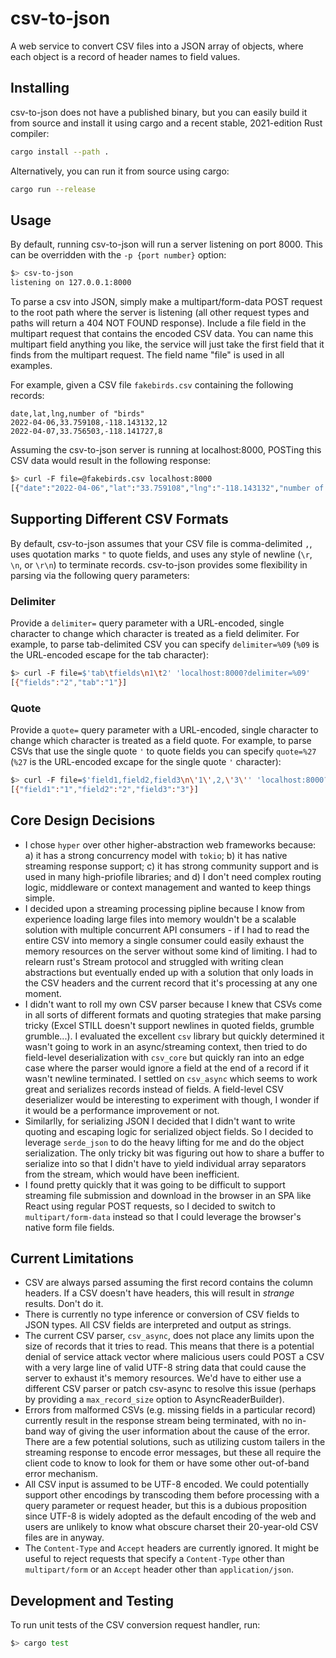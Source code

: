 # csv-to-json

A web service to convert CSV files into a JSON array of objects, where each object is a record of header names to field values.

## Installing

csv-to-json does not have a published binary, but you can easily build it from source and install it using cargo and a recent stable, 2021-edition Rust compiler:

```sh
cargo install --path .
```

Alternatively, you can run it from source using cargo:

```sh
cargo run --release
```

## Usage

By default, running csv-to-json will run a server listening on port 8000. This can be overridden with the `-p {port number}` option:

```sh
$> csv-to-json
listening on 127.0.0.1:8000
```

To parse a csv into JSON, simply make a multipart/form-data POST request to the root path where the server is listening (all other request types and paths will return a 404 NOT FOUND response). Include a file field in the multipart request that contains the encoded CSV data. You can name this multipart field anything you like, the service will just take the first field that it finds from the multipart request. The field name "file" is used in all examples.

For example, given a CSV file `fakebirds.csv` containing the following records:

```csv
date,lat,lng,number of "birds"
2022-04-06,33.759108,-118.143132,12
2022-04-07,33.756503,-118.141727,8
```

Assuming the csv-to-json server is running at localhost:8000, POSTing this CSV data would result in the following response:

```sh
$> curl -F file=@fakebirds.csv localhost:8000
[{"date":"2022-04-06","lat":"33.759108","lng":"-118.143132","number of \"birds\"":"12"},{"date":"2022-04-07","lat":"33.756503","lng":"-118.141727","number of \"birds\"":"8"}]
```

## Supporting Different CSV Formats

By default, csv-to-json assumes that your CSV file is comma-delimited `,`, uses quotation marks `"` to quote fields, and uses any style of newline (`\r`, `\n`, or `\r\n`) to terminate records. csv-to-json provides some flexibility in parsing via the following query parameters:

### Delimiter

Provide a `delimiter=` query parameter with a URL-encoded, single character to change which character is treated as a field delimiter. For example, to parse tab-delimited CSV you can specify `delimiter=%09` (`%09` is the URL-encoded escape for the tab character):

```sh
$> curl -F file=$'tab\tfields\n1\t2' 'localhost:8000?delimiter=%09'
[{"fields":"2","tab":"1"}]
```

### Quote

Provide a `quote=` query parameter with a URL-encoded, single character to change which character is treated as a field quote. For example, to parse CSVs that use the single quote `'` to quote fields you can specify `quote=%27` (`%27` is the URL-encoded excape for the single quote `'` character):

```sh
$> curl -F file=$'field1,field2,field3\n\'1\',2,\'3\'' 'localhost:8000?quote=%27'
[{"field1":"1","field2":"2","field3":"3"}]
```

## Core Design Decisions

-   I chose `hyper` over other higher-abstraction web frameworks because:
    a) it has a strong concurrency model with `tokio`;
    b) it has native streaming response support;
    c) it has strong community support and is used in many high-priofile libraries; and
    d) I don't need complex routing logic, middleware or context management and wanted to keep things simple.
-   I decided upon a streaming processing pipline because I know from experience loading large files into memory wouldn't be a scalable solution with multiple concurrent API consumers - if I had to read the entire CSV into memory a single consumer could easily exhaust the memory resources on the server without some kind of limiting. I had to relearn rust's Stream protocol and struggled with writing clean abstractions but eventually ended up with a solution that only loads in the CSV headers and the current record that it's processing at any one moment.
-   I didn't want to roll my own CSV parser because I knew that CSVs come in all sorts of different formats and quoting strategies that make parsing tricky (Excel STILL doesn't support newlines in quoted fields, grumble grumble...). I evaluated the excellent `csv` library but quickly determined it wasn't going to work in an async/streaming context, then tried to do field-level deserialization with `csv_core` but quickly ran into an edge case where the parser would ignore a field at the end of a record if it wasn't newline terminated. I settled on `csv_async` which seems to work great and serializes records instead of fields. A field-level CSV deserializer would be interesting to experiment with though, I wonder if it would be a performance improvement or not.
-   Similarlly, for serializing JSON I decided that I didn't want to write quoting and escaping logic for serialized object fields. So I decided to leverage `serde_json` to do the heavy lifting for me and do the object serialization. The only tricky bit was figuring out how to share a buffer to serialize into so that I didn't have to yield individual array separators from the stream, which would have been inefficient.
-   I found pretty quickly that it was going to be difficult to support streaming file submission and download in the browser in an SPA like React using regular POST requests, so I decided to switch to `multipart/form-data` instead so that I could leverage the browser's native form file fields.

## Current Limitations

-   CSV are always parsed assuming the first record contains the column headers. If a CSV doesn't have headers, this will result in _strange_ results. Don't do it.
-   There is currently no type inference or conversion of CSV fields to JSON types. All CSV fields are interpreted and output as strings.
-   The current CSV parser, `csv_async`, does not place any limits upon the size of records that it tries to read. This means that there is a potential denial of service attack vector where malicious users could POST a CSV with a very large line of valid UTF-8 string data that could cause the server to exhaust it's memory resources. We'd have to either use a different CSV parser or patch csv-async to resolve this issue (perhaps by providing a `max_record_size` option to AsyncReaderBuilder).
-   Errors from malformed CSVs (e.g. missing fields in a particular record) currently result in the response stream being terminated, with no in-band way of giving the user information about the cause of the error. There are a few potential solutions, such as utilizing custom tailers in the streaming response to encode error messages, but these all require the client code to know to look for them or have some other out-of-band error mechanism.
-   All CSV input is assumed to be UTF-8 encoded. We could potentially support other encodings by transcoding them before processing with a query parameter or request header, but this is a dubious proposition since UTF-8 is widely adopted as the default encoding of the web and users are unlikely to know what obscure charset their 20-year-old CSV files are in anyway.
-   The `Content-Type` and `Accept` headers are currently ignored. It might be useful to reject requests that specify a `Content-Type` other than `multipart/form` or an `Accept` header other than `application/json`.

## Development and Testing

To run unit tests of the CSV conversion request handler, run:

```sh
$> cargo test
```
